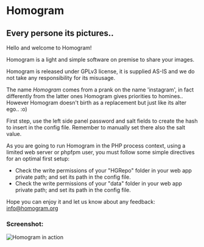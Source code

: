# Homogram   
## Every persone its pictures..   
  
Hello and welcome to Homogram!   
	   
Homogram is a light and simple software on premise to share your images.   
	   
Homogram is released under GPLv3 license, it is supplied AS-IS and we do not take any responsibility for its misusage.   
	   
The name *Homogram* comes from a prank on the name 'instagram', in fact differently from the latter ones Homogram gives priorities to homines..    
However Homogram doesn't birth as a replacement but just like its alter ego.. :o)     
     
First step, use the left side panel password and salt fields to create the hash to insert in the config file. Remember to manually set there also the salt value.   
	   
As you are going to run Homogram in the PHP process context, using a limited web server or phpfpm user, you must follow some simple directives for an optimal first setup:   

- Check the write permissions of your "HGRepo" folder in your web app private path; and set its path in the config file.   
- Check the write permissions of your "data" folder in your web app private path; and set its path in the config file.   
     
Hope you can enjoy it and let us know about any feedback: <a href="mailto:info@homogram.org" style="color:#e6d236;">info@homogram.org</a>   

### Screenshot:

 ![Homogram in action](/Public/static/res/screenshot1.png)
  

